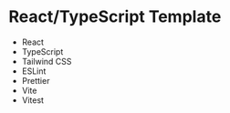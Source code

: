 # React/TypeScript Template

- React
- TypeScript
- Tailwind CSS
- ESLint
- Prettier
- Vite
- Vitest
